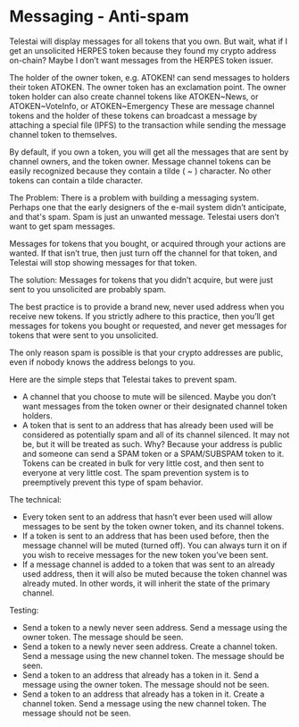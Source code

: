 # Messaging - Anti-spam

Telestai will display messages for all tokens that you own.  But wait, what if I get an unsolicited HERPES token because they found my crypto address on-chain?  Maybe I don’t want messages from the HERPES token issuer.

The holder of the owner token, e.g. ATOKEN! can send messages to holders their token ATOKEN.   The owner token has an exclamation point.  The owner token holder can also create channel tokens like ATOKEN\~News, or ATOKEN\~VoteInfo, or ATOKEN~Emergency   These are message channel tokens and the holder of these tokens can broadcast a message by attaching a special file (IPFS) to the transaction while sending the message channel token to themselves.

By default, if you own a token, you will get all the messages that are sent by channel owners, and the token owner.   Message channel tokens can be easily recognized because they contain a tilde ( ~ ) character.  No other tokens can contain a tilde character.

The Problem:
There is a problem with building a messaging system.  Perhaps one that the early designers of the e-mail system didn’t anticipate, and that's spam.  Spam is just an unwanted message.  Telestai users don’t want to get spam messages.   

Messages for tokens that you bought, or acquired through your actions are wanted.  If that isn’t true, then just turn off the channel for that token, and Telestai will stop showing messages for that token.

The solution:
Messages for tokens that you didn’t acquire, but were just sent to you unsolicited are probably spam.

The best practice is to provide a brand new, never used address when you receive new tokens.  If you strictly adhere to this practice, then you’ll get messages for tokens you bought or requested, and never get messages for tokens that were sent to you unsolicited.

The only reason spam is possible is that your crypto addresses are public, even if nobody knows the address belongs to you.

Here are the simple steps that Telestai takes to prevent spam.
* A channel that you choose to mute will be silenced.  Maybe you don’t want messages from the token owner or their designated channel token holders.
* A token that is sent to an address that has already been used will be considered as potentially spam and all of its channel silenced.  It may not be, but it will be treated as such.  Why?  Because your address is public and someone can send a SPAM token or a SPAM/SUBSPAM token to it.  Tokens can be created in bulk for very little cost, and then sent to everyone at very little cost.  The spam prevention system is to preemptively prevent this type of spam behavior.

The technical:
* Every token sent to an address that hasn’t ever been used will allow messages to be sent by the token owner token, and its channel tokens.
* If a token is sent to an address that has been used before, then the message channel will be muted (turned off).  You can always turn it on if you wish to receive messages for the new token you’ve been sent.
* If a message channel is added to a token that was sent to an already used address, then it will also be muted because the token channel was already muted.  In other words, it will inherit the state of the primary channel.

Testing:
* Send a token to a newly never seen address.  Send a message using the owner token.  The message should be seen.
* Send a token to a newly never seen address.  Create a channel token.  Send a message using the new channel token.  The message should be seen.
* Send a token to an address that already has a token in it.  Send a message using the owner token.  The message should not be seen.
* Send a token to an address that already has a token in it.  Create a channel token.  Send a message using the new channel token.  The message should not be seen.
